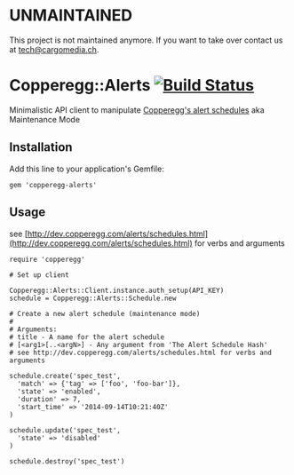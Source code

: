 UNMAINTAINED
============
This project is not maintained anymore.
If you want to take over contact us at tech@cargomedia.ch.

Copperegg::Alerts [![Build Status](https://travis-ci.org/cargomedia/copperegg-alerts.png)](https://travis-ci.org/cargomedia/copperegg-alerts)
=================

Minimalistic API client to manipulate [Copperegg's alert schedules](http://dev.copperegg.com/alerts/schedules.html) aka Maintenance Mode

Installation
------------

Add this line to your application's Gemfile:

    gem 'copperegg-alerts'

Usage
-----
see [http://dev.copperegg.com/alerts/schedules.html](http://dev.copperegg.com/alerts/schedules.html) for verbs and arguments


    require 'copperegg'

    # Set up client
    
    Copperegg::Alerts::Client.instance.auth_setup(API_KEY)
    schedule = Copperegg::Alerts::Schedule.new

    # Create a new alert schedule (maintenance mode)
    # 
    # Arguments:
    # title - A name for the alert schedule
    # [<arg1>[..<argN>] - Any argument from 'The Alert Schedule Hash' 
    # see http://dev.copperegg.com/alerts/schedules.html for verbs and arguments
    
    schedule.create('spec_test',
      'match' => {'tag' => ['foo', 'foo-bar']}, 
      'state' => 'enabled', 
      'duration' => 7, 
      'start_time' => '2014-09-14T10:21:40Z'
    )

    schedule.update('spec_test',
      'state' => 'disabled'
    )

    schedule.destroy('spec_test')
